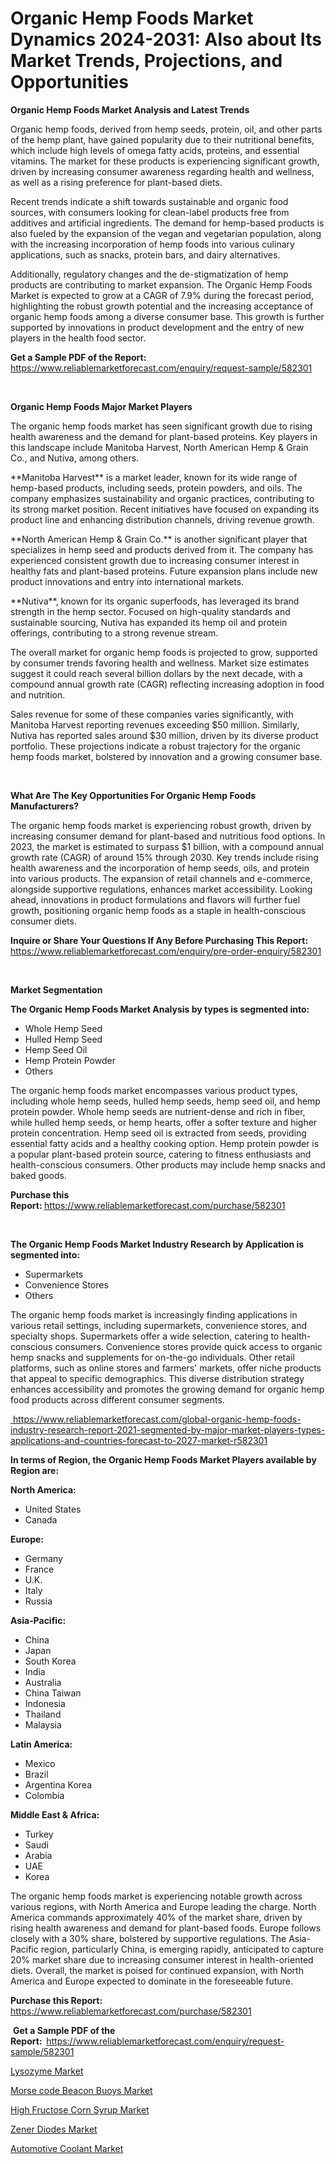 <p><h1>Organic Hemp Foods Market Dynamics 2024-2031: Also about Its Market Trends, Projections, and Opportunities</h1></p><p><strong>Organic Hemp Foods Market Analysis and Latest Trends</strong></p>
<p><p>Organic hemp foods, derived from hemp seeds, protein, oil, and other parts of the hemp plant, have gained popularity due to their nutritional benefits, which include high levels of omega fatty acids, proteins, and essential vitamins. The market for these products is experiencing significant growth, driven by increasing consumer awareness regarding health and wellness, as well as a rising preference for plant-based diets.</p><p>Recent trends indicate a shift towards sustainable and organic food sources, with consumers looking for clean-label products free from additives and artificial ingredients. The demand for hemp-based products is also fueled by the expansion of the vegan and vegetarian population, along with the increasing incorporation of hemp foods into various culinary applications, such as snacks, protein bars, and dairy alternatives.</p><p>Additionally, regulatory changes and the de-stigmatization of hemp products are contributing to market expansion. The Organic Hemp Foods Market is expected to grow at a CAGR of 7.9% during the forecast period, highlighting the robust growth potential and the increasing acceptance of organic hemp foods among a diverse consumer base. This growth is further supported by innovations in product development and the entry of new players in the health food sector.</p></p>
<p><strong>Get a Sample PDF of the Report:&nbsp;</strong> <a href="https://www.reliablemarketforecast.com/enquiry/request-sample/582301?utm_campaign=1875&utm_medium=2&utm_source=Github&utm_content=ia&utm_term=16122024&utm_id=organic-hemp-foods">https://www.reliablemarketforecast.com/enquiry/request-sample/582301</a></p>
<p>&nbsp;</p>
<p><strong>Organic Hemp Foods Major Market Players</strong></p>
<p><p>The organic hemp foods market has seen significant growth due to rising health awareness and the demand for plant-based proteins. Key players in this landscape include Manitoba Harvest, North American Hemp & Grain Co., and Nutiva, among others. </p><p>**Manitoba Harvest** is a market leader, known for its wide range of hemp-based products, including seeds, protein powders, and oils. The company emphasizes sustainability and organic practices, contributing to its strong market position. Recent initiatives have focused on expanding its product line and enhancing distribution channels, driving revenue growth.</p><p>**North American Hemp & Grain Co.** is another significant player that specializes in hemp seed and products derived from it. The company has experienced consistent growth due to increasing consumer interest in healthy fats and plant-based proteins. Future expansion plans include new product innovations and entry into international markets.</p><p>**Nutiva**, known for its organic superfoods, has leveraged its brand strength in the hemp sector. Focused on high-quality standards and sustainable sourcing, Nutiva has expanded its hemp oil and protein offerings, contributing to a strong revenue stream.</p><p>The overall market for organic hemp foods is projected to grow, supported by consumer trends favoring health and wellness. Market size estimates suggest it could reach several billion dollars by the next decade, with a compound annual growth rate (CAGR) reflecting increasing adoption in food and nutrition.</p><p>Sales revenue for some of these companies varies significantly, with Manitoba Harvest reporting revenues exceeding $50 million. Similarly, Nutiva has reported sales around $30 million, driven by its diverse product portfolio. These projections indicate a robust trajectory for the organic hemp foods market, bolstered by innovation and a growing consumer base.</p></p>
<p>&nbsp;</p>
<p><strong>What Are The Key Opportunities For Organic Hemp Foods Manufacturers?</strong></p>
<p><p>The organic hemp foods market is experiencing robust growth, driven by increasing consumer demand for plant-based and nutritious food options. In 2023, the market is estimated to surpass $1 billion, with a compound annual growth rate (CAGR) of around 15% through 2030. Key trends include rising health awareness and the incorporation of hemp seeds, oils, and protein into various products. The expansion of retail channels and e-commerce, alongside supportive regulations, enhances market accessibility. Looking ahead, innovations in product formulations and flavors will further fuel growth, positioning organic hemp foods as a staple in health-conscious consumer diets.</p></p>
<p><strong>Inquire or Share Your Questions If Any Before Purchasing This Report:</strong> <a href="https://www.reliablemarketforecast.com/enquiry/pre-order-enquiry/582301?utm_campaign=1875&utm_medium=2&utm_source=Github&utm_content=ia&utm_term=16122024&utm_id=organic-hemp-foods">https://www.reliablemarketforecast.com/enquiry/pre-order-enquiry/582301</a></p>
<p>&nbsp;</p>
<p><strong>Market Segmentation</strong></p>
<p><strong>The Organic Hemp Foods Market Analysis by types is segmented into:</strong></p>
<p><ul><li>Whole Hemp Seed</li><li>Hulled Hemp Seed</li><li>Hemp Seed Oil</li><li>Hemp Protein Powder</li><li>Others</li></ul></p>
<p><p>The organic hemp foods market encompasses various product types, including whole hemp seeds, hulled hemp seeds, hemp seed oil, and hemp protein powder. Whole hemp seeds are nutrient-dense and rich in fiber, while hulled hemp seeds, or hemp hearts, offer a softer texture and higher protein concentration. Hemp seed oil is extracted from seeds, providing essential fatty acids and a healthy cooking option. Hemp protein powder is a popular plant-based protein source, catering to fitness enthusiasts and health-conscious consumers. Other products may include hemp snacks and baked goods.</p></p>
<p><strong>Purchase this Report:&nbsp;</strong><a href="https://www.reliablemarketforecast.com/purchase/582301?utm_campaign=1875&utm_medium=2&utm_source=Github&utm_content=ia&utm_term=16122024&utm_id=organic-hemp-foods">https://www.reliablemarketforecast.com/purchase/582301</a></p>
<p>&nbsp;</p>
<p><strong>The Organic Hemp Foods Market Industry Research by Application is segmented into:</strong></p>
<p><ul><li>Supermarkets</li><li>Convenience Stores</li><li>Others</li></ul></p>
<p><p>The organic hemp foods market is increasingly finding applications in various retail settings, including supermarkets, convenience stores, and specialty shops. Supermarkets offer a wide selection, catering to health-conscious consumers. Convenience stores provide quick access to organic hemp snacks and supplements for on-the-go individuals. Other retail platforms, such as online stores and farmers' markets, offer niche products that appeal to specific demographics. This diverse distribution strategy enhances accessibility and promotes the growing demand for organic hemp food products across different consumer segments.</p></p>
<p><a href="https://www.reliablemarketforecast.com/global-organic-hemp-foods-industry-research-report-2021-segmented-by-major-market-players-types-applications-and-countries-forecast-to-2027-market-r582301?utm_campaign=1875&utm_medium=2&utm_source=Github&utm_content=ia&utm_term=16122024&utm_id=organic-hemp-foods">&nbsp;https://www.reliablemarketforecast.com/global-organic-hemp-foods-industry-research-report-2021-segmented-by-major-market-players-types-applications-and-countries-forecast-to-2027-market-r582301</a></p>
<p><strong>In terms of Region, the Organic Hemp Foods Market Players available by Region are:</strong></p>
<p>
    <p> <strong> North America: </strong>
        <ul>
            <li>United States</li>
            <li>Canada</li>
        </ul>
        </p> 
    <p> <strong> Europe: </strong>
        <ul>
            <li>Germany</li>
            <li>France</li>
            <li>U.K.</li>
            <li>Italy</li>
            <li>Russia</li>
        </ul>
        </p> 
    <p> <strong> Asia-Pacific: </strong>
        <ul>
            <li>China</li>
            <li>Japan</li>
            <li>South Korea</li>
            <li>India</li>
            <li>Australia</li>
            <li>China Taiwan</li>
            <li>Indonesia</li>
            <li>Thailand</li>
            <li>Malaysia</li>
        </ul>
        </p> 
    <p> <strong> Latin America: </strong>
        <ul>
            <li>Mexico</li>
            <li>Brazil</li>
            <li>Argentina Korea</li>
            <li>Colombia</li>
        </ul>
        </p> 
    <p> <strong> Middle East & Africa: </strong>
        <ul>
            <li>Turkey</li>
            <li>Saudi</li>
            <li>Arabia</li>
            <li>UAE</li>
            <li>Korea</li>
        </ul>
    </p>
    </p>
<p><p>The organic hemp foods market is experiencing notable growth across various regions, with North America and Europe leading the charge. North America commands approximately 40% of the market share, driven by rising health awareness and demand for plant-based foods. Europe follows closely with a 30% share, bolstered by supportive regulations. The Asia-Pacific region, particularly China, is emerging rapidly, anticipated to capture 20% market share due to increasing consumer interest in health-oriented diets. Overall, the market is poised for continued expansion, with North America and Europe expected to dominate in the foreseeable future.</p></p>
<p><strong>Purchase this Report: </strong><a href="https://www.reliablemarketforecast.com/purchase/582301?utm_campaign=1875&utm_medium=2&utm_source=Github&utm_content=ia&utm_term=16122024&utm_id=organic-hemp-foods">https://www.reliablemarketforecast.com/purchase/582301</a></p>
<p>&nbsp;<strong>Get a Sample PDF of the Report:&nbsp;&nbsp;</strong><a href="https://www.reliablemarketforecast.com/enquiry/request-sample/582301?utm_campaign=1875&utm_medium=2&utm_source=Github&utm_content=ia&utm_term=16122024&utm_id=organic-hemp-foods">https://www.reliablemarketforecast.com/enquiry/request-sample/582301</a></p>
<p><strong></strong></p>
<p><p><a href="https://www.linkedin.com/pulse/comprehensive-lysozyme-market-analysis-sales-channel-penetration-azy1f?utm_campaign=1875&utm_medium=2&utm_source=Github&utm_content=ia&utm_term=16122024&utm_id=organic-hemp-foods">Lysozyme Market</a></p><p><a href="https://github.com/Chiragrp22/Market-Research-Report-List-6/blob/main/morse-code-beacon-buoys-market.md?utm_campaign=1875&utm_medium=2&utm_source=Github&utm_content=ia&utm_term=16122024&utm_id=organic-hemp-foods">Morse code Beacon Buoys Market</a></p><p><a href="https://www.linkedin.com/pulse/growth-journey-high-fructose-corn-syrup-market-uncovering-9cqse?utm_campaign=1875&utm_medium=2&utm_source=Github&utm_content=ia&utm_term=16122024&utm_id=organic-hemp-foods">High Fructose Corn Syrup Market</a></p><p><a href="https://www.linkedin.com/pulse/study-global-zener-diodes-market-emphasis-onthe-cagr-105-ssrae?utm_campaign=1875&utm_medium=2&utm_source=Github&utm_content=ia&utm_term=16122024&utm_id=organic-hemp-foods">Zener Diodes Market</a></p><p><a href="https://www.linkedin.com/pulse/comprehensive-review-automotive-coolant-market-size-revenue-psa7f?utm_campaign=1875&utm_medium=2&utm_source=Github&utm_content=ia&utm_term=16122024&utm_id=organic-hemp-foods">Automotive Coolant Market</a></p></p>